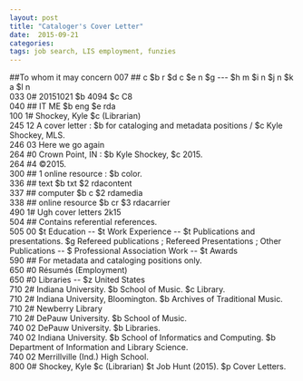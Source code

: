 ```yaml
---
layout: post
title: "Cataloger's Cover Letter"
date:  2015-09-21
categories:
tags: job search, LIS employment, funzies
---
```


##To whom it may concern
007 ## c $b r $d c $e n $g --- $h m $i n $j n $k a $l n  
033 0# 20151021 $b 4094 $c C8  
040 ## IT ME $b eng $e rda  
100 1# Shockey, Kyle $c (Librarian)  
245 12 A cover letter : $b for cataloging and metadata positions / $c Kyle Shockey, MLS.  
246 03 Here we go again  
264 #0 Crown Point, IN : $b Kyle Shockey, $c 2015.  
264 #4 ©2015.  
300 ## 1 online resource : $b color.  
336 ## text $b txt $2 rdacontent  
337 ## computer $b c $2 rdamedia  
338 ## online resource $b cr $3 rdacarrier  
490 1# Ugh cover letters 2k15  
504 ## Contains referential references.  
505 00 $t Education -- $t Work Experience -- $t Publications and presentations. $g Refereed publications ; Refereed Presentations ; Other Publications -- $ Professional Association Work -- $t Awards  
590 ## For metadata and cataloging positions only.  
650 #0 Résumés (Employment)  
650 #0 Libraries -- $z United States  
710 2# Indiana University. $b School of Music. $c Library.  
710 2# Indiana University, Bloomington. $b Archives of Traditional Music.  
710 2# Newberry Library  
710 2# DePauw University. $b School of Music.  
740 02 DePauw University. $b Libraries.  
740 02 Indiana University. $b School of Informatics and Computing. $b Department of Information and Library Science.  
740 02 Merrillville (Ind.) High School.  
800 0# Shockey, Kyle $c (Librarian) $t Job Hunt (2015). $p Cover Letters.
